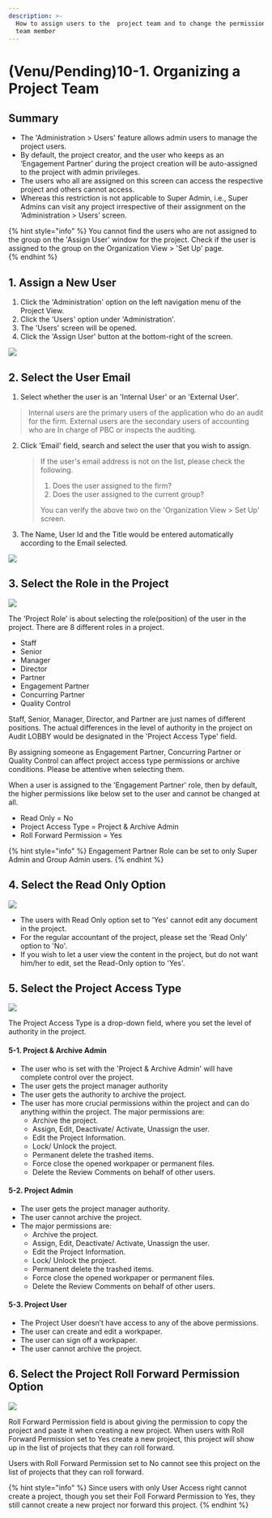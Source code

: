 ```yaml
---
description: >-
  How to assign users to the  project team and to change the permission of each
  team member
---
```


# \(Venu/Pending\)10-1. Organizing a Project Team

## Summary

* The 'Administration &gt; Users' feature allows admin users to manage the project users.
* By default, the project creator, and the user who keeps as an ‘Engagement Partner’ during the project creation will be auto-assigned to the project with admin privileges.
* The users who all are assigned on this screen can access the respective project and others cannot access.
* Whereas this restriction is not applicable to Super Admin, i.e., Super Admins can visit any project irrespective of their assignment on the ‘Administration &gt; Users’ screen.

{% hint style="info" %}
You cannot find the users who are not assigned to the group on the 'Assign User' window for the project. Check if the user is assigned to the group on the Organization View &gt; 'Set Up' page.  
{% endhint %}

## 1. Assign a New User

1. Click the 'Administration' option on the left navigation menu of the Project View.
2. Click the 'Users' option under 'Administration'.
3. The 'Users' screen will be opened.
4. Click the 'Assign User' button at the bottom-right of the screen.

![](../../../.gitbook/assets/a_9_2-1_2.jpg)

## 2. Select the User Email  

1.  Select whether the user is an 'Internal User' or an 'External User'.

   > Internal users are the primary users of the application who do an audit for the firm. External users are the secondary users of accounting who are In charge of PBC or inspects the auditing.

2. Click 'Email' field, search and select the user that you wish to assign.

   > If the user's email address is not on the list, please check the following.
   >
   > 1. Does the user assigned to the firm?
   > 2. Does the user assigned to the current group?
   >
   > You can verify the above two on the 'Organization View &gt; Set Up' screen.

3. The Name, User Id and the Title would be entered automatically according to the Email selected.

![](../../../.gitbook/assets/a_9_2-1_3.jpg)

## 3. Select the Role in the Project

![](../../../.gitbook/assets/a_9_2-1_4.jpg)

The 'Project Role' is about selecting the role\(position\) of the user in the project. There are 8 different roles in a project.

* Staff
* Senior
* Manager
* Director
* Partner
* Engagement Partner
* Concurring Partner
* Quality Control

Staff, Senior, Manager, Director, and Partner are just names of different positions. The actual differences in the level of authority in the project on Audit LOBBY would be designated in the 'Project Access Type' field.

By assigning someone as Engagement Partner, Concurring Partner or Quality Control can affect project access type permissions or archive conditions. Please be attentive when selecting them.

When a user is assigned to the 'Engagement Partner' role, then by default, the higher permissions like below set to the user and cannot be changed at all.

* Read Only = No
* Project Access Type = Project & Archive Admin
* Roll Forward Permission = Yes

{% hint style="info" %}
Engagement Partner Role can be set to only Super Admin and Group Admin users.
{% endhint %}

## 4. Select the Read Only Option

![](../../../.gitbook/assets/a_9_2-1_4_assign-user-readonly.jpg)

* The users with Read Only option set to 'Yes' cannot edit any document in the project.
* For the regular accountant of the project, please set the 'Read Only' option to 'No'.
* If you wish to let a user view the content in the project, but do not want him/her to edit, set the Read-Only option to 'Yes'.

## 5. Select the Project Access Type

![](../../../.gitbook/assets/a_9_2-1_4_assign-user-access.jpg)



The Project Access Type is a drop-down field, where you set the level of authority in the project.

#### 5-1. Project & Archive Admin 

* The user who is set with the 'Project & Archive Admin' will have complete control over the project.
* The user gets the project manager authority
* The user gets the authority to archive the project.
* The user has more crucial permissions within the project and can do anything within the project. The major permissions are:
  * Archive the project.
  * Assign, Edit, Deactivate/ Activate, Unassign the user.
  * Edit the Project Information.
  * Lock/ Unlock the project.
  * Permanent delete the trashed items.
  * Force close the opened workpaper or permanent files.
  * Delete the Review Comments on behalf of other users.

#### 5-2. Project Admin

* The user gets the project manager authority.
* The user cannot archive the project.
* The major permissions are:
  * Archive the project.
  * Assign, Edit, Deactivate/ Activate, Unassign the user.
  * Edit the Project Information.
  * Lock/ Unlock the project.
  * Permanent delete the trashed items.
  * Force close the opened workpaper or permanent files.
  * Delete the Review Comments on behalf of other users.

#### 5-3. Project User 

* The Project User doesn’t have access to any of the above permissions.
* The user can create and edit a workpaper.
* The user can sign off a workpaper.
* The user cannot archive the project.

## 6. Select the Project Roll Forward Permission Option

![](../../../.gitbook/assets/a_9_2-1_4_assign-user-rf-permission.jpg)



Roll Forward Permission field is about giving the permission to copy the project and paste it when creating a new project. When users with Roll Forward Permission set to Yes create a new project, this project will show up in the list of projects that they can roll forward.

Users with Roll Forward Permission set to No cannot see this project on the list of projects that they can roll forward.

{% hint style="info" %}
Since users with only User Access right cannot create a project, though you set their Foll Forward Permission to Yes, they still cannot create a new project nor forward this project.
{% endhint %}

